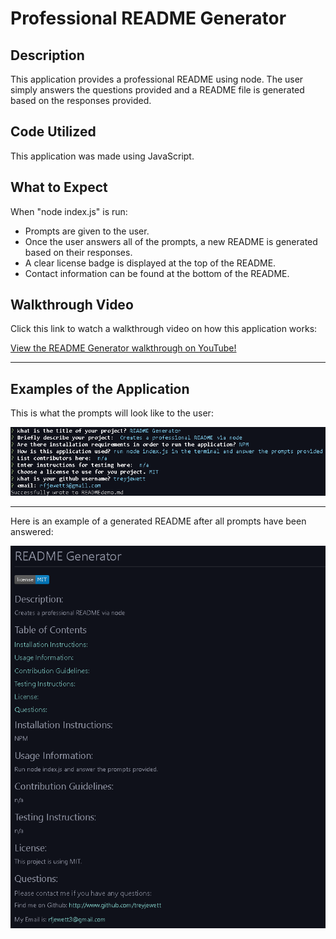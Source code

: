# Professional README Generator

## Description

This application provides a professional README using node.
The user simply answers the questions provided and a README file is generated based on the responses provided.

## Code Utilized

This application was made using JavaScript.

## What to Expect

When "node index.js" is run:
- Prompts are given to the user.
- Once the user answers all of the prompts, a new README is generated based on their responses.
- A clear license badge is displayed at the top of the README.
- Contact information can be found at the bottom of the README.

## Walkthrough Video

Click this link to watch a walkthrough video on how this application works:

<a href="https://www.youtube.com/watch?v=NJ80_okyB2g&feature=youtu.be" target="_blank">View the README Generator walkthrough on YouTube!</a>

-------------------------------------------------------------------------

## Examples of the Application

This is what the prompts will look like to the user:

<img src="Assets\Images\Node-Example.png" alt="Example of Node Prompts">

-------------------------------------------------------------------------

Here is an example of a generated README after all prompts have been answered:

<img src="Assets\Images\Readme-example.png" alt="Example of generated README">